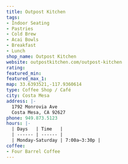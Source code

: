```yaml
---
title: Outpost Kitchen
tags:
- Indoor Seating
- Pastries
- Cold Brew
- Acai Bowls
- Breakfast
- Lunch
shop_name: Outpost Kitchen
website: outpostkitchen.com/outpost-kitchen
rating: 
featured_min: 
featured_max_1: 
map: 33.6393521,-117.9360614
type: Coffee Shop / Café
city: Costa Mesa
address: |-
  1792 Monrovia Ave
  Costa Mesa, CA 92627
phone: 949.873.5123
hours: |-
  | Days   | Time   |
  | ------ | ------ |
  | Monday-Saturday | 7:00a–3:30p |
coffee:
- Four Barrel Coffee
---
```



